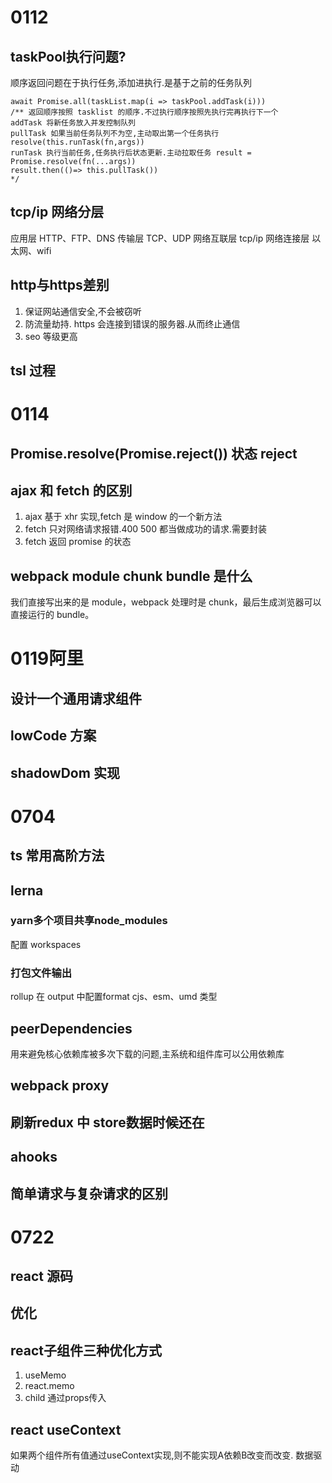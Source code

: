 # 0112
## taskPool执行问题?
顺序返回问题在于执行任务,添加进执行.是基于之前的任务队列
```
await Promise.all(taskList.map(i => taskPool.addTask(i)))
/** 返回顺序按照 tasklist 的顺序.不过执行顺序按照先执行完再执行下一个
addTask 将新任务放入并发控制队列
pullTask 如果当前任务队列不为空,主动取出第一个任务执行 resolve(this.runTask(fn,args))
runTask 执行当前任务,任务执行后状态更新.主动拉取任务 result = Promise.resolve(fn(...args))
result.then(()=> this.pullTask())
*/
```
## tcp/ip 网络分层
应用层 HTTP、FTP、DNS
传输层  TCP、UDP
网络互联层 tcp/ip
网络连接层 以太网、wifi

## http与https差别
 1. 保证网站通信安全,不会被窃听
 2. 防流量劫持. https 会连接到错误的服务器.从而终止通信
 3. seo 等级更高

## tsl 过程

# 0114
## Promise.resolve(Promise.reject()) 状态 reject
## ajax 和 fetch 的区别
1. ajax 基于 xhr 实现,fetch 是 window 的一个新方法
2. fetch 只对网络请求报错.400 500 都当做成功的请求.需要封装
3. fetch 返回 promise 的状态
## webpack module chunk bundle 是什么
我们直接写出来的是 module，webpack 处理时是 chunk，最后生成浏览器可以直接运行的 bundle。

# 0119阿里
## 设计一个通用请求组件
## lowCode 方案
## shadowDom 实现


# 0704 
## ts 常用高阶方法
## lerna 
###  yarn多个项目共享node_modules
配置 workspaces
### 打包文件输出
rollup 在 output 中配置format cjs、esm、umd 类型
## peerDependencies
用来避免核心依赖库被多次下载的问题,主系统和组件库可以公用依赖库
## webpack proxy
## 刷新redux 中 store数据时候还在
## ahooks
## 简单请求与复杂请求的区别



# 0722 
## react 源码
## 优化
## react子组件三种优化方式
1. useMemo
2. react.memo
3. child 通过props传入

## react useContext
如果两个组件所有值通过useContext实现,则不能实现A依赖B改变而改变.
数据驱动